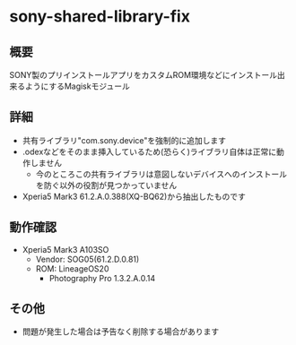 # sony-shared-library-fix

## 概要
SONY製のプリインストールアプリをカスタムROM環境などにインストール出来るようにするMagiskモジュール
## 詳細
- 共有ライブラリ"com.sony.device"を強制的に追加します
- .odexなどをそのまま挿入しているため(恐らく)ライブラリ自体は正常に動作しません
   - 今のところこの共有ライブラリは意図しないデバイスへのインストールを防ぐ以外の役割が見つかっていません
 - Xperia5 Mark3 61.2.A.0.388(XQ-BQ62)から抽出したものです
## 動作確認
- Xperia5 Mark3 A103SO
   - Vendor: SOG05(61.2.D.0.81)
   - ROM: LineageOS20
     - Photography Pro 1.3.2.A.0.14
## その他
- 問題が発生した場合は予告なく削除する場合があります